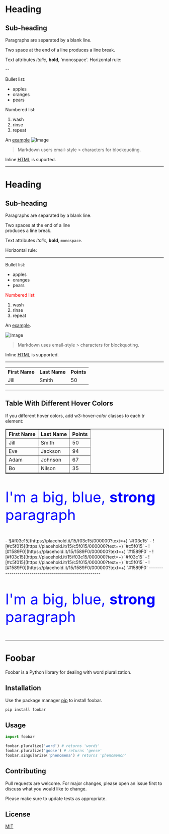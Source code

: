 Heading
=======
## Sub-heading

Paragraphs are separated by a blank line.

Two space at the end of a line produces a line break.

Text attributes _italic_,
**bold**, 'monospace'.
Horizontal rule:

--

Bullet list:
  * apples
  * oranges
  * pears
  
 Numbered list:
  1. wash
  2. rinse
  3. repeat
  
 An [example](http://example.com)
 ![Image](Icon-picture.png "icon")
 
 > Markdown users email-style > characters for blockquoting.
 
 Inline <abbr title="Hypertext Markup Languare">HTML</abbr> is suported.
 
 
 -------------------------------------------------------------------------------
 
 <h1>Heading</h1>

<h2>Sub-heading</h2>

<p>Paragraphs are separated
by a blank line.</p>

<p>Two spaces at the end of a line<br />
produces a line break.</p>

<p>Text attributes <em>italic</em>, 
<strong>bold</strong>, <code>monospace</code>.</p>

<p>Horizontal rule:</p>

<hr />

<p>Bullet list:</p>

<ul>
<li>apples</li>
<li>oranges</li>
<li>pears</li>
</ul>

<p style="color:red;">Numbered list:</p>

<ol>
<li>wash</li>
<li>rinse</li>
<li>repeat</li>
</ol>

<p>An <a href="http://example.com">example</a>.</p>

<p><img alt="Image" title="icon" src="Icon-pictures.png" /></p>

<blockquote>
<p>Markdown uses email-style &gt; characters for blockquoting.</p>
</blockquote>

<p>Inline <abbr title="Hypertext Markup Language">HTML</abbr> is supported.</p>



__________________________________________________________________________________


<table class="w3-table">
<tr>
  <th>First Name</th>
  <th>Last Name</th>
  <th>Points</th>
</tr>
<tr>
  <td>Jill</td>
  <td>Smith</td>
  <td>50</td>
</tr>
</table>


_______________________________________________________________________________________________________________

<html>
<title>W3.CSS</title>
<meta name="viewport" content="width=device-width, initial-scale=1">
<link rel="stylesheet" href="https://www.w3schools.com/w3css/4/w3.css">
<body>

<div class="w3-container">
  <h2>Table With Different Hover Colors</h2>
  <p>If you different hover colors, add w3-hover-<em>color</em> classes to each tr element:</p>

  <table align="center" border="2px">
    <thead>
      <tr class="w3-light-grey w3-hover-red">
        <th>First Name</th>
        <th>Last Name</th>
        <th>Points</th>
      </tr>
    </thead>
    <tr class="w3-hover-green">
      <td>Jill</td>
      <td>Smith</td>
      <td>50</td>
    </tr>
    <tr class="w3-hover-blue">
      <td>Eve</td>
      <td>Jackson</td>
      <td>94</td>
    </tr>
    <tr class="w3-hover-black">
      <td>Adam</td>
      <td>Johnson</td>
      <td>67</td>
    </tr>
    <tr class="w3-hover-text-green">
      <td>Bo</td>
      <td>Nilson</td>
      <td>35</td>
    </tr>
  </table>
</div>
<p style="color:blue;font-size:46px;">
      I'm a big, blue, <strong>strong</strong> paragraph
    </p>
    - ![#f03c15](https://placehold.it/15/f03c15/000000?text=+) `#f03c15`
- ![#c5f015](https://placehold.it/15/c5f015/000000?text=+) `#c5f015`
- ![#1589F0](https://placehold.it/15/1589F0/000000?text=+) `#1589F0`
</body>
</html> 
- ![#f03c15](https://placehold.it/15/f03c15/000000?text=+) `#f03c15`
- ![#c5f015](https://placehold.it/15/c5f015/000000?text=+) `#c5f015`
- ![#1589F0](https://placehold.it/15/1589F0/000000?text=+) `#1589F0`
------------------------------------------------------
<p style="color:blue;font-size:46px;">
      I'm a big, blue, <strong>strong</strong> paragraph
    </p>
    
    
__________________________________________________________________________________________________________________________
# Foobar

Foobar is a Python library for dealing with word pluralization.

## Installation

Use the package manager [pip](https://pip.pypa.io/en/stable/) to install foobar.

```bash
pip install foobar
```

## Usage

```python
import foobar

foobar.pluralize('word') # returns 'words'
foobar.pluralize('goose') # returns 'geese'
foobar.singularize('phenomena') # returns 'phenomenon'
```

## Contributing
Pull requests are welcome. For major changes, please open an issue first to discuss what you would like to change.

Please make sure to update tests as appropriate.

## License
[MIT](https://choosealicense.com/licenses/mit/)
